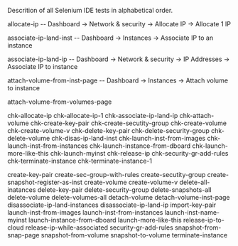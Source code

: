 Descrition of all Selenium IDE tests in alphabetical order.


allocate-ip -- Dashboard -> Network & security -> Allocate IP -> Allocate 1 IP

associate-ip-land-inst -- Dashboard -> Instances -> Associate IP to an instance

associate-ip-land-ip -- Dashboard -> Network & security -> IP Addresses -> Associate IP to instance

attach-volume-from-inst-page -- Dashboard -> Instances -> Attach volume to instance

attach-volume-from-volumes-page


chk-allocate-ip
chk-allocate-ip-1
chk-associate-ip-land-ip
chk-attach-volume
chk-create-key-pair
chk-create-secutity-group
chk-create-volume
chk-create-volume-v
chk-delete-key-pair
chk-delete-security-group
chk-delete-volume
chk-disas-ip-land-inst
chk-launch-inst-from-images
chk-launch-inst-from-instances
chk-launch-instance-from-dboard
chk-launch-more-like-this
chk-launch-myinst
chk-release-ip
chk-security-gr-add-rules
chk-terminate-instance
chk-terminate-instance-1

create-key-pair
create-sec-group-with-rules
create-secutity-group
create-snapshot-register-as-inst
create-volume
create-volume-v
delete-all-inatances
delete-key-pair
delete-security-group
delete-snapshots-all
delete-volume
delete-volumes-all
detach-volume
detach-volume-inst-page
disassociate-ip-land-instances
disassociate-ip-land-ip
import-key-pair
launch-inst-from-images
launch-inst-from-instances
launch-inst-name-myinst
launch-instance-from-dboard
launch-more-like-this
release-ip-to-cloud
release-ip-while-associated
security-gr-add-rules
snapshot-from-snap-page
snapshot-from-volume
snapshot-to-volume
terminate-instance


